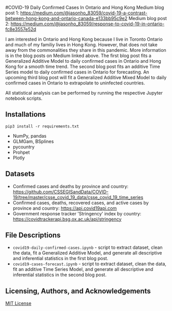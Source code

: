 #COVID-19 Daily Confirmed Cases In Ontario and Hong Kong
Medium blog post 1: https://medium.com/@jasonho_83059/covid-19-a-contrast-between-hong-kong-and-ontario-canada-e133bb95c9e2
Medium blog post 2: https://medium.com/@jasonho_83059/response-to-covid-19-in-ontario-fc8e3557e52d

I am interested in Ontario and Hong Kong because I live in Toronto Ontario and much of my familiy lives in Hong Kong. 
However, that does not take away from the commonalities they share in this pandemic. 
More information is in the blog posts on Medium linked above. 
The first blog post fits a Generalized Additive Model to daily confirmed cases in Ontario and Hong Kong for a smooth time trend. 
The second blog post fits an additive Time Series model to daily confirmed cases in Ontario for forecasting.
An upcoming third blog post will fit a Generalized Additive Mixed Model to daily confirmed cases in Ontario to extrapolate to uninfected countries.

All statistical analysis can be performed by running the respective Jupyter notebook scripts.

## Installations
```python3
pip3 install -r requirements.txt
```
* NumPy, pandas
* GLMGam, BSplines
* pycountry
* Prohpet
* Plotly

## Datasets
* Confirmed cases and deaths by province and country: https://github.com/CSSEGISandData/COVID-19/tree/master/csse_covid_19_data/csse_covid_19_time_series
* Confirmed cases, deaths, recovered cases, and active cases by province and country: https://api.covid19api.com
* Government response tracker 'Stringency' index by country: https://covidtrackerapi.bsg.ox.ac.uk/api/stringency

## File Descriptions
* `covid19-daily-confirmed-cases.ipynb` - script to extract dataset, clean the data, fit a Generalized Additive Model, and generate all descriptive and inferential statistics in the first blog post.
* `covid19-cases-forecast.ipynb` - script to extract dataset, clean the data, fit an additive Time Series Model, and generate all descriptive and inferential statistics in the second blog post.

## Licensing, Authors, and Acknowledgements
[MIT License](https://github.com/jasonho0810/covid19-daily-confirmed-cases/blob/master/LICENSE)
